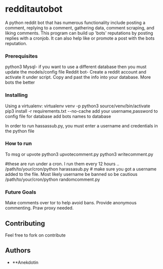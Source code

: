 # redditautobot

A python reddit bot that has numerous functionality include posting a comment, replying to a comment,
gathering data, comment scraping, and liking comments.  This program can build up 'bots' reputations by
posting replies with a cronjob.  It can also help like or promote a post with the bots reputation.



### Prerequisites

python3
Mysql- if you want to use a different database then you must update the models/config file
Reddit bot- Create a reddit account and activate it under script.  Copy and past the info into your database. More bots
the better


### Installing

Using a virtualenv:
virtualenv venv -p python3
source/venv/bin/activate
pip3 install -r requirements.txt --no-cache
add your username,password to config file for database
add bots names to database

In order to run hassassub.py, you must enter a username and credentials in the python file

### How to run

To msg or upvote
python3 upvotecomment.py
python3 writecomment.py

#these are run under a cron. I run them every 12 hours ..
/path/to/your/cron/python harassasub.py # make sure you got a username added to the file.  Most likely username be banned so be cautious
/path/to/your/cron/python randomcomment.py

### Future Goals

Make comments over tor to help avoid bans. Provide anonymous commenting.
Praw proxy needed.


## Contributing

Feel free to fork on contribute

## Authors

* **Anekdotin





